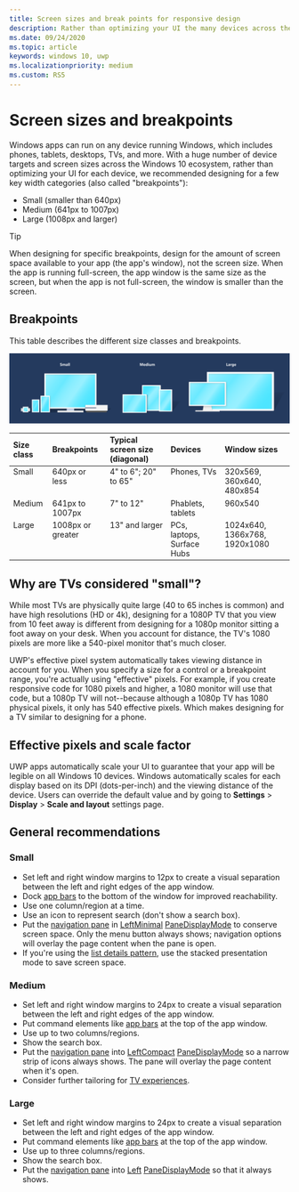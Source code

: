```yaml
---
title: Screen sizes and break points for responsive design
description: Rather than optimizing your UI the many devices across the Windows 10 ecosystem, we recommended designing for a few key width categories called breakpoints.
ms.date: 09/24/2020
ms.topic: article
keywords: windows 10, uwp
ms.localizationpriority: medium
ms.custom: RS5
---
```

#  Screen sizes and breakpoints

Windows apps can run on any device running Windows, which includes phones, tablets, desktops, TVs, and more. With a huge number of device targets and screen sizes across the Windows 10 ecosystem, rather than optimizing your UI for each device, we recommended designing for a few key width categories (also called "breakpoints"): 
- Small (smaller than 640px)
- Medium (641px to 1007px)
- Large (1008px and larger)

> [!TIP]
> When designing for specific breakpoints, design for the amount of screen space available to your app (the app's window), not the screen size. When the app is running full-screen, the app window is the same size as the screen, but when the app is not full-screen, the window is smaller than the screen.

## Breakpoints
This table describes the different size classes and breakpoints.

![Responsive design breakpoints](images/breakpoints/size-classes.svg)

<table>
<thead>
<tr class="header">
<th align="left">Size class</th>
<th align="left">Breakpoints</th>
<th align="left">Typical screen size (diagonal)</th>
<th align="left">Devices</th>
<th align="left">Window sizes</th>
</tr>
</thead>
<tbody>
<tr class="even">
<td style="vertical-align:top;">Small</td>
<td style="vertical-align:top;">640px or less</td>
<td style="vertical-align:top;">4&quot; to 6&quot;; 20&quot; to 65&quot;</td>
<td style="vertical-align:top;">Phones, TVs</td>
<td style="vertical-align:top;">320x569, 360x640, 480x854</td>
</tr>
<tr class="odd">
<td style="vertical-align:top;">Medium</td>
<td style="vertical-align:top;">641px to 1007px</td>
<td style="vertical-align:top;">7&quot; to 12&quot;</td>
<td style="vertical-align:top;">Phablets, tablets</td>
<td style="vertical-align:top;">960x540</td>
</tr>
<tr class="even">
<td style="vertical-align:top;">Large</td>
<td style="vertical-align:top;">1008px or greater</td>
<td style="vertical-align:top;">13&quot; and larger</td>
<td style="vertical-align:top;">PCs, laptops, Surface Hubs</td>
<td style="vertical-align:top;">1024x640, 1366x768, 1920x1080</td>
</tr>
</tbody>
</table>

## Why are TVs considered "small"? 

While most TVs are physically quite large (40 to 65 inches is common) and have high resolutions (HD or 4k), designing for a 1080P TV that you view from 10 feet away is different from designing for a 1080p monitor sitting a foot away on your desk. When you account for distance, the TV's 1080 pixels are more like a 540-pixel monitor that's much closer.

UWP's effective pixel system automatically takes viewing distance in account for you. When you specify a size for a control or a breakpoint range, you're actually using "effective" pixels. For example, if you create responsive code for 1080 pixels and higher, a 1080 monitor will use that code, but a 1080p TV will not--because although a 1080p TV has 1080 physical pixels, it only has 540 effective pixels. Which makes designing for a TV similar to designing for a phone.

## Effective pixels and scale factor

UWP apps automatically scale your UI to guarantee that your app will be legible on all Windows 10 devices. Windows automatically scales for each display based on its DPI (dots-per-inch) and the viewing distance of the device. Users can override the default value and by going to **Settings** > **Display** > **Scale and layout** settings page. 

## General recommendations

### Small

- Set left and right window margins to 12px to create a visual separation between the left and right edges of the app window.
- Dock [app bars](../controls/command-bar.md) to the bottom of the window for improved reachability.
- Use one column/region at a time.
- Use an icon to represent search (don't show a search box).
- Put the [navigation pane](../controls/navigationview.md#display-modes) in [LeftMinimal](/windows/winui/api/microsoft.ui.xaml.controls.navigationviewpanedisplaymode) [PaneDisplayMode](/windows/winui/api/microsoft.ui.xaml.controls.navigationview.panedisplaymode) to conserve screen space. Only the menu button always shows; navigation options will overlay the page content when the pane is open.
- If you're using the [list details pattern](../controls/list-details.md), use the stacked presentation mode to save screen space.

### Medium

- Set left and right window margins to 24px to create a visual separation between the left and right edges of the app window.
- Put command elements like [app bars](../controls/command-bar.md) at the top of the app window.
- Use up to two columns/regions.
- Show the search box.
- Put the [navigation pane](../controls/navigationview.md#display-modes) into [LeftCompact](/windows/winui/api/microsoft.ui.xaml.controls.navigationviewpanedisplaymode) [PaneDisplayMode](/windows/winui/api/microsoft.ui.xaml.controls.navigationview.panedisplaymode) so a narrow strip of icons always shows. The pane will overlay the page content when it's open.
- Consider further tailoring for [TV experiences](../devices/designing-for-tv.md).

### Large

- Set left and right window margins to 24px to create a visual separation between the left and right edges of the app window.
- Put command elements like [app bars](../controls/command-bar.md) at the top of the app window.
- Use up to three columns/regions.
- Show the search box.
- Put the [navigation pane](../controls/navigationview.md#display-modes) into [Left](/windows/winui/api/microsoft.ui.xaml.controls.navigationviewpanedisplaymode) [PaneDisplayMode](/windows/winui/api/microsoft.ui.xaml.controls.navigationview.panedisplaymode) so that it always shows.
